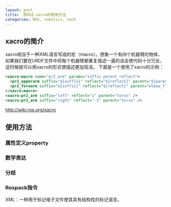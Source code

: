 ```yaml
---
layout: post
title: 【ROS】xacro的使用方法
categories: ROS, robotics, tech
---
```

## xacro的简介
xacro相当于一种XML语言写成的宏（macro）。想象一个有四个机器臂的物体，如果我们要在URDF文件中将每个机器臂都重复描述一遍的话会使代码十分冗长，这时候就可以用xacro的形式使描述更加简洁。
下面是一个使用了xacro的示例：
```XML
<xacro:macro name="pr2_arm" params="suffix parent reflect">
  <pr2_upperarm suffix="${suffix}" reflect="${reflect}" parent="${parent}" />
  <pr2_forearm suffix="${suffix}" reflect="${reflect}" parent="elbow_flex_${suffix}" />
</xacro:macro>
<xacro:pr2_arm suffix="left" reflect="1" parent="torso" />
<xacro:pr2_arm suffix="right" reflect="-1" parent="torso" />
```

http://wiki.ros.org/xacro
## 使用方法
### 属性定义property

### 数学表达

### 分歧

### Rospack指令


XML：一种用于标记电子文件使其具有结构性的标记语言。
